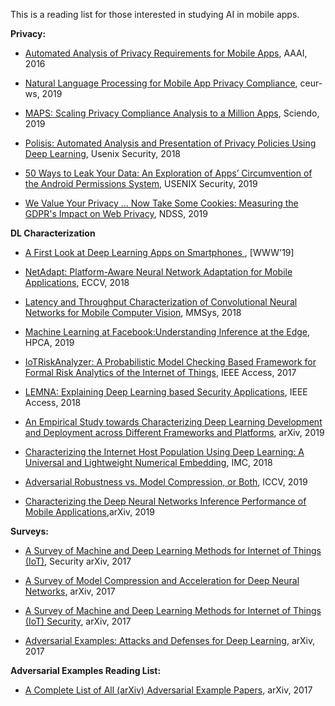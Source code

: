 
This is a reading list for those interested in studying AI in mobile apps.

**Privacy:**

- [Automated Analysis of Privacy Requirements for Mobile Apps](https://shomir.net/pdf/publications/uppp_ndss_2017.pdf), AAAI, 2016

- [Natural Language Processing for Mobile App Privacy Compliance](http://ceur-ws.org/Vol-2335/1st_PAL_paper_6.pdf), ceur-ws, 2019

- [MAPS: Scaling Privacy Compliance Analysis to a Million Apps](https://content.sciendo.com/view/journals/popets/2019/3/article-p66.xml), Sciendo, 2019

- [Polisis: Automated Analysis and Presentation of Privacy Policies Using Deep Learning](https://www.usenix.org/system/files/conference/usenixsecurity18/sec18-harkous.pdf), Usenix Security, 2018

- [50 Ways to Leak Your Data: An Exploration of Apps’ Circumvention of the Android Permissions System](https://www.usenix.org/system/files/sec19-reardon.pdf), USENIX Security, 2019

- [We Value Your Privacy ... Now Take Some Cookies: Measuring the GDPR's Impact on Web Privacy](https://arxiv.org/pdf/1808.05096.pdf), NDSS, 2019

**DL Characterization**
- [A First Look at Deep Learning Apps on Smartphones ](https://arxiv.org/pdf/1812.05448.pdf), [WWW'19]

- [NetAdapt: Platform-Aware Neural Network Adaptation for Mobile Applications](https://arxiv.org/pdf/1804.03230.pdf), ECCV, 2018

- [Latency and Throughput Characterization of Convolutional Neural Networks for Mobile Computer Vision](https://arxiv.org/pdf/1803.09492.pdf), MMSys, 2018

- [Machine Learning at Facebook:Understanding Inference at the Edge](https://research.fb.com/wp-content/uploads/2018/12/Machine-Learning-at-Facebook-Understanding-Inference-at-the-Edge-v2.pdf?), HPCA, 2019

- [IoTRiskAnalyzer: A Probabilistic Model Checking Based Framework for Formal Risk Analytics of the Internet of Things](https://ieeexplore.ieee.org/stamp/stamp.jsp?arnumber=7906503), IEEE Access, 2017

- [LEMNA: Explaining Deep Learning based Security Applications](http://people.cs.vt.edu/gangwang/ccs18.pdf), IEEE Access, 2018

- [An Empirical Study towards Characterizing Deep Learning Development and Deployment across Different Frameworks and Platforms](https://arxiv.org/pdf/1909.06727.pdf), arXiv, 2019

- [Characterizing the Internet Host Population Using Deep Learning: A Universal and Lightweight Numerical Embedding](http://delivery.acm.org/10.1145/3280000/3278545/p133-Sarabi.pdf?ip=198.21.196.63&id=3278545&acc=ACTIVE%20SERVICE&key=A79D83B43E50B5B8%2EEB6DCC30042720A5%2E4D4702B0C3E38B35%2E4D4702B0C3E38B35&__acm__=1575240591_1889ab281d70c94b6bb6b49bb6caa507), IMC, 2018

- [Adversarial Robustness vs. Model Compression, or Both](http://openaccess.thecvf.com/content_ICCV_2019/papers/Ye_Adversarial_Robustness_vs._Model_Compression_or_Both_ICCV_2019_paper.pdf), ICCV, 2019

- [Characterizing the Deep Neural Networks Inference Performance of Mobile Applications](https://arxiv.org/pdf/1909.04783),arXiv, 2019



**Surveys:**

- [A Survey of Machine and Deep Learning Methods for Internet of Things (IoT)](https://arxiv.org/pdf/1807.11023.pdf), Security arXiv, 2017

- [A Survey of Model Compression and Acceleration for Deep Neural Networks](https://arxiv.org/pdf/1710.09282), arXiv, 2017

- [A Survey of Machine and Deep Learning Methods for Internet of Things (IoT) Security](https://arxiv.org/pdf/1807.11023), arXiv, 2017

- [Adversarial Examples: Attacks and Defenses for Deep Learning](https://arxiv.org/pdf/1712.07107), arXiv, 2017

**Adversarial Examples Reading List:**

- [A Complete List of All (arXiv) Adversarial Example Papers](https://nicholas.carlini.com/writing/2019/all-adversarial-example-papers.html), arXiv, 2017
